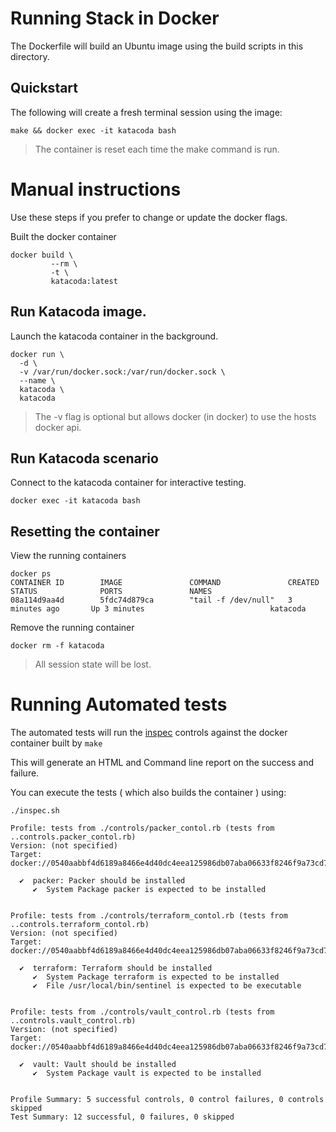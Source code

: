 # Running Stack in Docker

The Dockerfile will build an Ubuntu image using the build scripts in this directory.

## Quickstart 

The following will create a fresh terminal session using the image:

```shell
make && docker exec -it katacoda bash
```

> The container is reset each time the make command is run.

# Manual instructions

Use these steps if you prefer to change or update the docker flags.

Built the docker container

```shell
docker build \
         --rm \
         -t \
         katacoda:latest
```

## Run Katacoda image.

Launch the katacoda container in the background.

```shell
docker run \
  -d \
  -v /var/run/docker.sock:/var/run/docker.sock \
  --name \
  katacoda \
  katacoda
```

> The -v flag is optional but allows docker (in docker) to use the hosts docker api.

## Run Katacoda scenario

Connect to the katacoda container for interactive testing.


```shell
docker exec -it katacoda bash
```

## Resetting the container

View the running containers

```shell
docker ps
CONTAINER ID        IMAGE               COMMAND               CREATED             STATUS              PORTS               NAMES
08a114d9aa4d        5fdc74d879ca        "tail -f /dev/null"   3 minutes ago       Up 3 minutes                            katacoda
```

Remove the running container

```shell
docker rm -f katacoda
```

> All session state will be lost.

# Running Automated tests

The automated tests will run the [inspec](https://www.chef.io/products/chef-inspec) controls against the docker container built by `make`

This will generate an HTML and Command line report on the success and failure.

You can execute the tests ( which also builds the container ) using:

```shell
./inspec.sh
```

```
Profile: tests from ./controls/packer_contol.rb (tests from ..controls.packer_contol.rb)
Version: (not specified)
Target:  docker://0540aabbf4d6189a8466e4d40dc4eea125986db07aba06633f8246f9a73cd7ca

  ✔  packer: Packer should be installed
     ✔  System Package packer is expected to be installed


Profile: tests from ./controls/terraform_contol.rb (tests from ..controls.terraform_contol.rb)
Version: (not specified)
Target:  docker://0540aabbf4d6189a8466e4d40dc4eea125986db07aba06633f8246f9a73cd7ca

  ✔  terraform: Terraform should be installed
     ✔  System Package terraform is expected to be installed
     ✔  File /usr/local/bin/sentinel is expected to be executable


Profile: tests from ./controls/vault_control.rb (tests from ..controls.vault_control.rb)
Version: (not specified)
Target:  docker://0540aabbf4d6189a8466e4d40dc4eea125986db07aba06633f8246f9a73cd7ca

  ✔  vault: Vault should be installed
     ✔  System Package vault is expected to be installed


Profile Summary: 5 successful controls, 0 control failures, 0 controls skipped
Test Summary: 12 successful, 0 failures, 0 skipped

```
